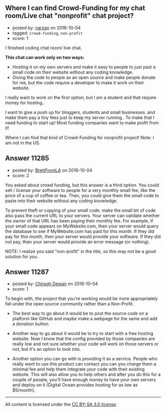 ## Where I can find Crowd-Funding for my chat room/Live chat "nonprofit" chat project?

- posted by: [narzan](https://stackexchange.com/users/4938632/narzan) on 2016-10-04
- tagged: `crowd-funding`, `non-profit`
- score: 1

I finished coding chat room/ live chat.

**This chat can work only on two ways:**

 - Hosting it on my own servers and make it easy to people to just past
   a small code on their website without any coding knowledge.
 - Giving the code to people as an open source and make people donate
   for me, but the code require a developer to make it work on their
   website.

I really want to work on the first option, but I am a student and that require money for hosting..

I want to give a push up for bloggers, students and small businesses.
and make them pay a tiny fees just to keep my server running..
To make that I need funding to start up!
Most funding companies want to make profit from it!

Where I can find that kind of Crowd-Funding for nonprofit project!
Note: I am not in the US.  




## Answer 11285

- posted by: [BrettFromLA](https://stackexchange.com/users/2813127/brettfromla) on 2016-10-04
- score: 2

You asked about crowd funding, but this answer is a third option. You could sell / license your software to people for a very monthly small fee, like the price of a cup of coffee or tea.  Then, you could give them the small code to paste into their website without any coding knowledge.

To prevent theft or copying of your small code, make the small bit of code also pass the current URL to your servers. Your server can validate whether the owner of that URL has been paying their monthly fee. For example, if your small code appears on MyWebsite.com, then your server would query the database to see if MyWebsite.com has paid for this month. If they did pay for this month, then your server would provide your software. If they did not pay, then your server would provide an error message (or nothing).

NOTE: I realize you said "non-profit" in the title, so this may not be a good solution for you.


## Answer 11287

- posted by: [Chiragh Dewan](https://stackexchange.com/users/9254789/chiragh-dewan) on 2016-10-04
- score: 1

To begin with, the project that you're working would be more appropriately fall under the open source community rather than a Non-Profit. 

 - The best way to go about it would be to post the source code on a platform like GitHub and maybe make a webpage for the same and add a donation button. 

 - Another way to go about it would be to try to start with a free hosting website. Now I know that the config provided by those companies are really low and not sure whether your code will work on those servers or not, but it's an option to look into. 

 - Another option you can go with is providing it as a service. People who really want to use this product can contact you can you charge them a minimal fee and help them integrate your code with their existing website. This will also allow you to help others and after you do this for a couple of people, you'll have enough money to have your own servers and deploy on it (Digital Ocean provides hosting for as low as $5/month).  

 



---

All content is licensed under the [CC BY-SA 3.0 license](https://creativecommons.org/licenses/by-sa/3.0/).
